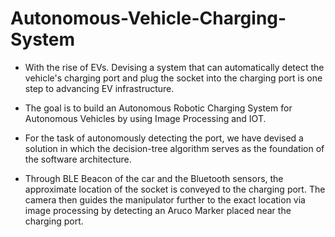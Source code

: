 # Autonomous-Vehicle-Charging-System
- With the rise of EVs. Devising a system that can automatically detect the vehicle's charging port and plug the socket into the charging port is one step to advancing EV infrastructure.

- The goal is to build an Autonomous Robotic Charging System for Autonomous Vehicles by using Image Processing and IOT.

- For the task of autonomously detecting the port, we have devised a solution in which the decision-tree algorithm serves as the foundation of the software architecture. 

- Through BLE Beacon of the car and the Bluetooth sensors, the approximate location of the socket is conveyed to the charging port. The camera then guides the manipulator further to the exact location via image processing by detecting an Aruco Marker placed near the charging port.




